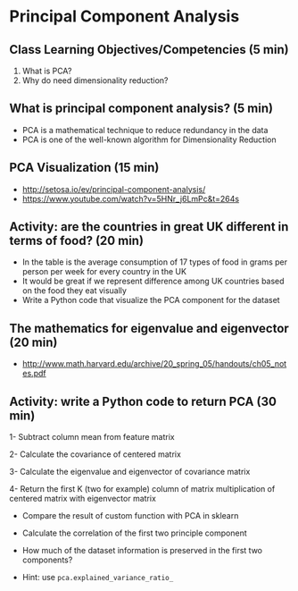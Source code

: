 # Principal Component Analysis


## Class Learning Objectives/Competencies (5 min)

1. What is PCA?
1. Why do need dimensionality reduction?


## What is principal component analysis? (5 min)

- PCA is a mathematical technique to reduce redundancy in the data
- PCA is one of the well-known algorithm for Dimensionality Reduction


## PCA Visualization (15 min)
- http://setosa.io/ev/principal-component-analysis/
- https://www.youtube.com/watch?v=5HNr_j6LmPc&t=264s

## Activity: are the countries in great UK different in terms of food? (20 min)
- In the table is the average consumption of 17 types of food in grams per person per week for every country in the UK
- It would be great if we represent difference among UK countries based on the food they eat visually
- Write a Python code that visualize the PCA component for the dataset

## The mathematics for eigenvalue and eigenvector (20 min)
- http://www.math.harvard.edu/archive/20_spring_05/handouts/ch05_notes.pdf


## Activity: write a Python code to return PCA (30 min)
1- Subtract column mean from feature matrix

2- Calculate the covariance of centered matrix

3- Calculate the eigenvalue and eigenvector of covariance matrix

4- Return the first K (two for example) column of matrix multiplication of centered matrix with eigenvector matrix

- Compare the result of custom function with PCA in sklearn

- Calculate the correlation of the first two principle component

- How much of the dataset information is preserved in the first two components?

- Hint: use `pca.explained_variance_ratio_`
